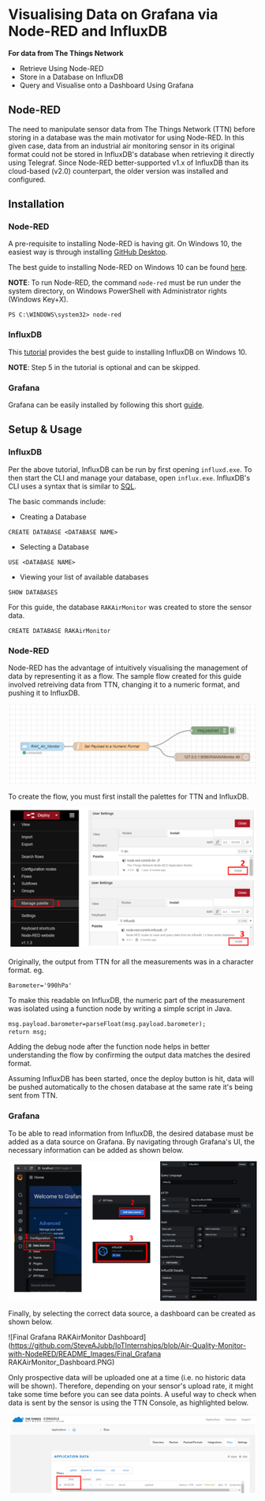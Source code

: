 # Visualising Data on Grafana via Node-RED and InfluxDB
**For data from The Things Network**
- Retrieve Using Node-RED
- Store in a Database on InfluxDB
- Query and Visualise onto a Dashboard Using Grafana
## Node-RED
The need to manipulate sensor data from The Things Network (TTN) before storing in a database was the main motivator for using Node-RED. In this given case, data from an industrial air monitoring sensor in its original format could not be stored in InfluxDB's database when retrieving it directly using Telegraf. Since Node-RED better-supported v1.x of InfluxDB than its cloud-based (v2.0) counterpart, the older version was installed and configured. 
## Installation
### Node-RED
A pre-requisite to installing Node-RED is having git. On Windows 10, the easiest way is through installing [GitHub Desktop](https://desktop.github.com/). 
 
The best guide to installing Node-RED on Windows 10 can be found [here](https://nodered.org/docs/getting-started/windows).

**NOTE**: To run Node-RED, the command `node-red` must be run under the system directory, on Windows PowerShell with Administrator rights (Windows Key+X). 
```
PS C:\WINDOWS\system32> node-red
```
### InfluxDB
This [tutorial](https://www.qamilestone.com/post/steps-to-setup-influxdb-on-windows) provides the best guide to installing InfluxDB on Windows 10. 

**NOTE**: Step 5 in the tutorial is optional and can be skipped. 
### Grafana 
Grafana can be easily installed by following this short [guide](https://grafana.com/docs/grafana/latest/installation/windows/). 

## Setup & Usage
### InfluxDB
Per the above tutorial, InfluxDB can be run by first opening `influxd.exe`. To then start the CLI and manage your database, open `influx.exe`. InfluxDB's CLI uses a syntax that is similar to [SQL](https://www.w3schools.com/sql/). 

The basic commands include: 
- Creating a Database
```
CREATE DATABASE <DATABASE NAME>
```
- Selecting a Database 
```
USE <DATABASE NAME>
```
- Viewing your list of available databases
```
SHOW DATABASES
```
For this guide, the database `RAKAirMonitor` was created to store the sensor data. 
```
CREATE DATABASE RAKAirMonitor
```
### Node-RED
Node-RED has the advantage of intuitively visualising the management of data by representing it as a flow. The sample flow created for this guide involved retreiving data from TTN, changing it to a numeric format, and pushing it to InfluxDB. 

![Flow_Node-Red](https://github.com/SteveAJubb/IoTInternships/blob/Air-Quality-Monitor-with-NodeRED/README_Images/Flow_Node-Red.PNG)

To create the flow, you must first install the palettes for TTN and InfluxDB.

![Palettes_Node-red](https://github.com/SteveAJubb/IoTInternships/blob/Air-Quality-Monitor-with-NodeRED/README_Images/Palettes_Node-red.PNG)

Originally, the output from TTN for all the measurements was in a character format. eg.
```
Barometer='990hPa'
```
To make this readable on InfluxDB, the numeric part of the measurement was isolated using a function node by writing a simple script in Java.
```
msg.payload.barometer=parseFloat(msg.payload.barometer);
return msg;
``` 
Adding the debug node after the function node helps in better understanding the flow by confirming the output data matches the desired format. 

Assuming InfluxDB has been started, once the deploy button is hit, data will be pushed automatically to the chosen database at the same rate it's being sent from TTN.   
### Grafana
To be able to read information from InfluxDB, the desired database must be added as a data source on Grafana. By navigating through Grafana's UI, the necessary information can be added as shown below.

![RAK_Grafana Steps](https://github.com/SteveAJubb/IoTInternships/blob/Air-Quality-Monitor-with-NodeRED/README_Images/RAK_Grafana_Steps.PNG)

Finally, by selecting the correct data source, a dashboard can be created as shown below. 

![Final Grafana RAKAirMonitor Dashboard](https://github.com/SteveAJubb/IoTInternships/blob/Air-Quality-Monitor-with-NodeRED/README_Images/Final_Grafana RAKAirMonitor_Dashboard.PNG)

Only prospective data will be uploaded one at a time (i.e. no historic data will be shown). Therefore, depending on your sensor's upload rate, it might take some time before you can see data points. A useful way to check when data is sent by the sensor is using the TTN Console, as highlighted below. 

![Data_ttn](https://github.com/SteveAJubb/IoTInternships/blob/Air-Quality-Monitor-with-NodeRED/README_Images/Data_ttn.PNG)
